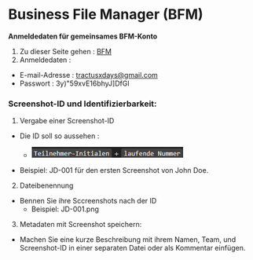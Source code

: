 # Business File Manager (BFM)

**Anmeldedaten für gemeinsames BFM-Konto**

1. Zu dieser Seite gehen : [BFM](https://my.business-filemanager.de/Login.zul)
2. Anmeldedaten : 

- E-mail-Adresse : tractusxdays@gmail.com
- Passwort : 3y)"59xvE16bhyJ]DfGl

### **Screenshot-ID und Identifizierbarkeit:** 
 1. Vergabe einer Screenshot-ID
   - Die ID soll so aussehen :
 
       - ![alt text](image-1.png)
 
 
 - Beispiel: JD-001 für den ersten Screenshot von John Doe.
  
  2. Dateibenennung 
  - Bennen Sie ihre Sccreenshots nach der ID
    - Beispiel: JD-001.png
  
3.  Metadaten mit Screenshot speichern:
   - Machen Sie eine kurze Beschreibung mit ihrem Namen, Team, und Screenshot-ID in einer separaten Datei oder als Kommentar einfügen.
